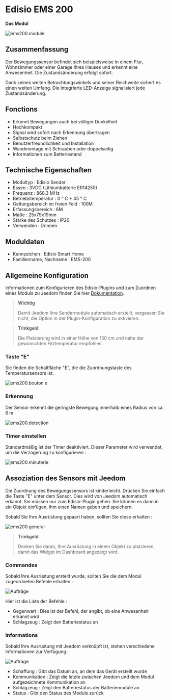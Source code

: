 # Edisio EMS 200

**Das Modul**

![ems200.module](images/ems200/ems200.module.jpg)

## Zusammenfassung

Der Bewegungssensor befindet sich beispielsweise in einem Flur, Wohnzimmer oder einer Garage Ihres Hauses und erkennt eine Anwesenheit. Die Zustandsänderung erfolgt sofort.

Dank seines weiten Betrachtungswinkels und seiner Reichweite sichert es einen weiten Umfang. Die integrierte LED-Anzeige signalisiert jede Zustandsänderung.

## Fonctions

-   Erkennt Bewegungen auch bei völliger Dunkelheit
-   Hochkompakt
-   Signal wird sofort nach Erkennung übertragen
-   Selbstschutz beim Ziehen
-   Benutzerfreundlichkeit und Installation
-   Wandmontage mit Schrauben oder doppelseitig
-   Informationen zum Batteriestand

## Technische Eigenschaften

-   Modultyp : Edisio Sender
-   Essen : 3VDC (Lithiumbatterie ER14250)
-   Frequenz : 868,3 MHz
-   Betriebstemperatur : 0 ° C + 45 ° C
-   Geltungsbereich im freien Feld : 100M
-   Erfassungsbereich : 6M
-   Maße : 25x79x19mm
-   Stärke des Schutzes : IP20
-   Verwenden : Drinnen

## Moduldaten

-   Kennzeichen : Edisio Smart Home
-   Familienname, Nachname : EMS-200

## Allgemeine Konfiguration

Informationen zum Konfigurieren des Edisio-Plugins und zum Zuordnen eines Moduls zu Jeedom finden Sie hier [Dokumentation](https://doc.jeedom.com/de_DE/plugins/automation%20protocol/edisio/).

> **Wichtig**
>
> Damit Jeedom Ihre Sendermodule automatisch erstellt, vergessen Sie nicht, die Option in der Plugin-Konfiguration zu aktivieren.

> **Trinkgeld**
>
> Die Platzierung wird in einer Höhe von 150 cm und nahe der gewünschten Filztemperatur empfohlen.

### Taste "E"

Sie finden die Schaltfläche "E", die die Zuordnungstaste des Temperatursensors ist.

![ems200.bouton e](images/ems200/ems200.bouton-e.jpg)

### Erkennung

Der Sensor erkennt die geringste Bewegung innerhalb eines Radius von ca. 6 m

![ems200.detection](images/ems200/ems200.detection.jpg)

### Timer einstellen

Standardmäßig ist der Timer deaktiviert. Dieser Parameter wird verwendet, um die Verzögerung zu konfigurieren :

![ems200.minuterie](images/ems200/ems200.minuterie.jpg)

## Assoziation des Sensors mit Jeedom

Die Zuordnung des Bewegungssensors ist kinderleicht. Drücken Sie einfach die Taste "E" unter dem Sensor. Dies wird von Jeedom automatisch erkannt. Sie müssen nur zum Edisio-Plugin gehen. Sie können es dann in ein Objekt einfügen, ihm einen Namen geben und speichern.

Sobald Sie Ihre Ausrüstung gepaart haben, sollten Sie diese erhalten :

![ems200.general](images/ems200/ems200.general.jpg)

> **Trinkgeld**
>
> Denken Sie daran, Ihre Ausrüstung in einem Objekt zu platzieren, damit das Widget im Dashboard angezeigt wird.

### Commandes

Sobald Ihre Ausrüstung erstellt wurde, sollten Sie die dem Modul zugeordneten Befehle erhalten :

![Aufträge](images/ems200/ems200.commande.jpg)

Hier ist die Liste der Befehle :

-   Gegenwart : Dies ist der Befehl, der angibt, ob eine Anwesenheit erkannt wird
-   Schlagzeug : Zeigt den Batteriestatus an

### Informations

Sobald Ihre Ausrüstung mit Jeedom verknüpft ist, stehen verschiedene Informationen zur Verfügung :

![Aufträge](images/ems200/ems200.informations.jpg)

-   Schaffung : Gibt das Datum an, an dem das Gerät erstellt wurde
-   Kommunikation : Zeigt die letzte zwischen Jeedom und dem Modul aufgezeichnete Kommunikation an
-   Schlagzeug : Zeigt den Batteriestatus der Batteriemodule an
-   Status : Gibt den Status des Moduls zurück
